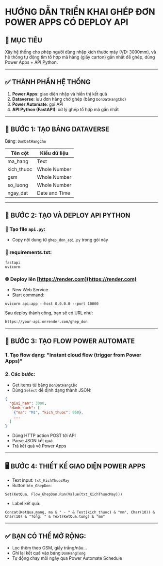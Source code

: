 # HƯỚNG DẪN TRIỂN KHAI GHÉP ĐƠN POWER APPS CÓ DEPLOY API

## 🎯 MỤC TIÊU
Xây hệ thống cho phép người dùng nhập kích thước máy (VD: 3000mm), và hệ thống tự động tìm tổ hợp mã hàng (giấy carton) gần nhất để ghép, dùng Power Apps + API Python.

---

## ✅ THÀNH PHẦN HỆ THỐNG

1. **Power Apps**: giao diện nhập và hiển thị kết quả
2. **Dataverse**: lưu đơn hàng chờ ghép (bảng `DonDatHangCho`)
3. **Power Automate**: gọi API
4. **API Python (FastAPI)**: xử lý ghép tổ hợp mã gần nhất

---

## 🔧 BƯỚC 1: TẠO BẢNG DATAVERSE

Bảng: `DonDatHangCho`

| Tên cột     | Kiểu dữ liệu   |
|-------------|----------------|
| ma_hang     | Text           |
| kich_thuoc  | Whole Number   |
| gsm         | Whole Number   |
| so_luong    | Whole Number   |
| ngay_dat    | Date and Time  |

---

## 🐍 BƯỚC 2: TẠO VÀ DEPLOY API PYTHON

### 📄 Tạo file `api.py`:
- Copy nội dung từ `ghep_don_api.py` trong gói này

### 📁 requirements.txt:
```
fastapi
uvicorn
```

### 🌐 Deploy lên [https://render.com](https://render.com)
- New Web Service
- Start command:
```
uvicorn api:app --host 0.0.0.0 --port 10000
```

Sau deploy thành công, bạn sẽ có URL như:
```
https://your-api.onrender.com/ghep_don
```

---

## 🔄 BƯỚC 3: TẠO FLOW POWER AUTOMATE

### 1. Tạo flow dạng: "Instant cloud flow (trigger from Power Apps)"
### 2. Các bước:

- Get items từ bảng `DonDatHangCho`
- Dùng `Select` để định dạng thành JSON:
```json
{
  "gioi_han": 3000,
  "danh_sach": [
    {"ma": "M1", "kich_thuoc": 950},
    ...
  ]
}
```
- Dùng HTTP action POST tới API
- Parse JSON kết quả
- Trả kết quả về Power Apps

---

## 🖥 BƯỚC 4: THIẾT KẾ GIAO DIỆN POWER APPS

- Text input: `txt_KichThuocMay`
- Button `btn_GhepDon`:
```powerfx
Set(KetQua, Flow_GhepDon.Run(Value(txt_KichThuocMay)))
```

- Label kết quả:
```powerfx
Concat(KetQua.mang, ma & " - " & Text(kich_thuoc) & "mm", Char(10)) & Char(10) & "Tổng: " & Text(KetQua.tong) & "mm"
```

---

## ✅ BẠN CÓ THỂ MỞ RỘNG:

- Lọc thêm theo GSM, giấy trắng/nâu...
- Ghi lại kết quả vào bảng `DonHangTong`
- Tự động chạy mỗi ngày qua Power Automate Schedule
